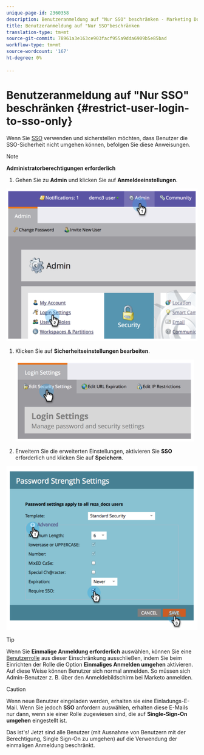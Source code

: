 ```yaml
---
unique-page-id: 2360358
description: Benutzeranmeldung auf "Nur SSO" beschränken - Marketing Docs - Produktdokumentation
title: Benutzeranmeldung auf "Nur SSO"beschränken
translation-type: tm+mt
source-git-commit: 78961a3e163ce903facf955a9dda6909b5e85bad
workflow-type: tm+mt
source-wordcount: '167'
ht-degree: 0%

---
```



# Benutzeranmeldung auf &quot;Nur SSO&quot; beschränken {#restrict-user-login-to-sso-only}

Wenn Sie [SSO](add-single-sign-on-to-a-portal.md) verwenden und sicherstellen möchten, dass Benutzer die SSO-Sicherheit nicht umgehen können, befolgen Sie diese Anweisungen.

>[!NOTE]
>
>**Administratorberechtigungen erforderlich**

1. Gehen Sie zu **Admin** und klicken Sie auf **Anmeldeeinstellungen**.

![](assets/image2014-9-24-14-3a44-3a40.png)

1. Klicken Sie auf **Sicherheitseinstellungen bearbeiten**.

   ![](assets/image2014-9-24-14-3a44-3a53.png)

1. Erweitern Sie die erweiterten Einstellungen, aktivieren Sie **SSO** erforderlich und klicken Sie auf **Speichern**.

![](assets/image2014-9-24-14-3a45-3a6.png)

>[!TIP]
>
>Wenn Sie **Einmalige Anmeldung erforderlich** auswählen, können Sie eine [Benutzerrolle](/help/marketo/product-docs/administration/users-and-roles/create-delete-edit-and-change-a-user-role.md) aus dieser Einschränkung ausschließen, indem Sie beim Einrichten der Rolle die Option **Einmaliges Anmelden umgehen** aktivieren. Auf diese Weise können Benutzer sich normal anmelden. So müssen sich Admin-Benutzer z. B. über den Anmeldebildschirm bei Marketo anmelden.

>[!CAUTION]
>
>Wenn neue Benutzer eingeladen werden, erhalten sie eine Einladungs-E-Mail. Wenn Sie jedoch **SSO** anfordern auswählen, erhalten diese E-Mails nur dann, wenn sie einer Rolle zugewiesen sind, die auf **Single-Sign-On umgehen** eingestellt ist.

Das ist&#39;s! Jetzt sind alle Benutzer (mit Ausnahme von Benutzern mit der Berechtigung, Single Sign-On zu umgehen) auf die Verwendung der einmaligen Anmeldung beschränkt.
